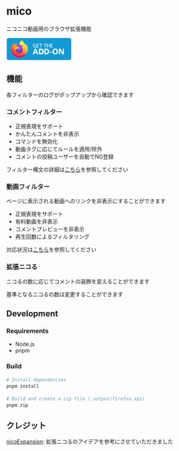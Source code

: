 # mico

ニコニコ動画用のブラウザ拡張機能

[![インストールページへのリンク](src/assets/amo-button.png)](https://addons.mozilla.org/addon/mico)

## 機能

各フィルターのログがポップアップから確認できます

### コメントフィルター

- 正規表現をサポート
- かんたんコメントを非表示
- コマンドを無効化
- 動画タグに応じてルールを適用/除外
- コメントの投稿ユーザーを自動でNG登録

フィルター構文の詳細は[こちら](docs/syntax.md)を参照してください

### 動画フィルター

ページに表示される動画へのリンクを非表示にすることができます

- 正規表現をサポート
- 有料動画を非表示
- コメントプレビューを非表示
- 再生回数によるフィルタリング

対応状況は[こちら](docs/usage.md#対応状況)を参照してください

### 拡張ニコる

ニコるの数に応じてコメントの装飾を変えることができます

基準となるニコるの数は変更することができます

## Development

### Requirements

- Node.js
- pnpm

### Build

```sh
# Install dependencies
pnpm install

# Build and create a zip file (.output/firefox.xpi)
pnpm zip
```

## クレジット

[nicoExpansion](https://addons.mozilla.org/addon/nicoexpansion/): 拡張ニコるのアイデアを参考にさせていただきました
